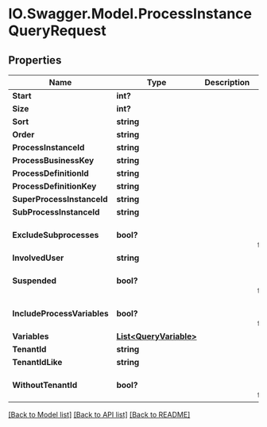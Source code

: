 # IO.Swagger.Model.ProcessInstanceQueryRequest
## Properties

Name | Type | Description | Notes
------------ | ------------- | ------------- | -------------
**Start** | **int?** |  | [optional] 
**Size** | **int?** |  | [optional] 
**Sort** | **string** |  | [optional] 
**Order** | **string** |  | [optional] 
**ProcessInstanceId** | **string** |  | [optional] 
**ProcessBusinessKey** | **string** |  | [optional] 
**ProcessDefinitionId** | **string** |  | [optional] 
**ProcessDefinitionKey** | **string** |  | [optional] 
**SuperProcessInstanceId** | **string** |  | [optional] 
**SubProcessInstanceId** | **string** |  | [optional] 
**ExcludeSubprocesses** | **bool?** |  | [optional] [default to false]
**InvolvedUser** | **string** |  | [optional] 
**Suspended** | **bool?** |  | [optional] [default to false]
**IncludeProcessVariables** | **bool?** |  | [optional] [default to false]
**Variables** | [**List&lt;QueryVariable&gt;**](QueryVariable.md) |  | [optional] 
**TenantId** | **string** |  | [optional] 
**TenantIdLike** | **string** |  | [optional] 
**WithoutTenantId** | **bool?** |  | [optional] [default to false]

[[Back to Model list]](../README.md#documentation-for-models) [[Back to API list]](../README.md#documentation-for-api-endpoints) [[Back to README]](../README.md)


